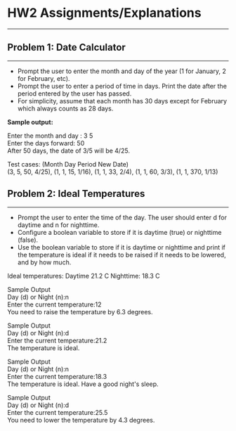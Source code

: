 # HW2 Assignments/Explanations

------

## Problem 1: Date Calculator

------

- Prompt the user to enter the month and day of the year (1 for January, 2 for February, etc).
- Prompt the user to enter a period of time in days. Print the date after the period entered by the user has passed.
- For simplicity, assume that each month has 30 days except for February which always counts as 28 days.

**Sample output:**

Enter the month and day : 3 5 <br />
Enter the days forward: 50<br />
After 50 days, the date of 3/5 will be 4/25.<br />

Test cases: (Month Day Period New Date)<br />
(3, 5, 50, 4/25), (1, 1, 15, 1/16), (1, 1, 33, 2/4), (1, 1, 60, 3/3), (1, 1, 370, 1/13)

## Problem 2: Ideal Temperatures

------

- Prompt the user to enter the time of the day. The user should enter d for daytime and n for nighttime.
- Configure a boolean variable to store if it is daytime (true) or nighttime (false).
- Use the boolean variable to store if it is daytime or nighttime and print if the temperature is ideal if it needs to be raised if it needs to be lowered, and by how much.

Ideal temperatures:
Daytime 21.2 C
Nighttime: 18.3 C

Sample Output <br />
Day (d) or Night (n):n <br />
Enter the current temperature:12 <br />
You need to raise the temperature by 6.3 degrees. <br />

Sample Output <br />
Day (d) or Night (n):d <br />
Enter the current temperature:21.2 <br />
The temperature is ideal. <br />

Sample Output <br />
Day (d) or Night (n):n <br />
Enter the current temperature:18.3 <br />
The temperature is ideal. Have a good night's sleep. <br />

Sample Output <br />
Day (d) or Night (n):d <br />
Enter the current temperature:25.5 <br />
You need to lower the temperature by 4.3 degrees. <br />
